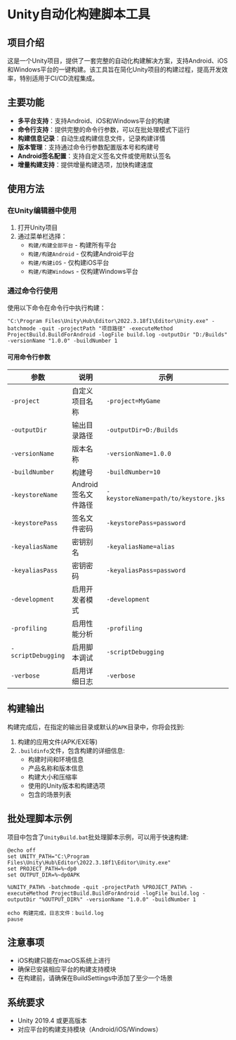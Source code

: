# Unity自动化构建脚本工具

## 项目介绍

这是一个Unity项目，提供了一套完整的自动化构建解决方案，支持Android、iOS和Windows平台的一键构建。该工具旨在简化Unity项目的构建过程，提高开发效率，特别适用于CI/CD流程集成。

## 主要功能

- **多平台支持**：支持Android、iOS和Windows平台的构建
- **命令行支持**：提供完整的命令行参数，可以在批处理模式下运行
- **构建信息记录**：自动生成构建信息文件，记录构建详情
- **版本管理**：支持通过命令行参数配置版本号和构建号
- **Android签名配置**：支持自定义签名文件或使用默认签名
- **增量构建支持**：提供增量构建选项，加快构建速度

## 使用方法

### 在Unity编辑器中使用

1. 打开Unity项目
2. 通过菜单栏选择：
   - `构建/构建全部平台` - 构建所有平台
   - `构建/构建Android` - 仅构建Android平台
   - `构建/构建iOS` - 仅构建iOS平台
   - `构建/构建Windows` - 仅构建Windows平台

### 通过命令行使用

使用以下命令在命令行中执行构建：

```
"C:\Program Files\Unity\Hub\Editor\2022.3.18f1\Editor\Unity.exe" -batchmode -quit -projectPath "项目路径" -executeMethod ProjectBuild.BuildForAndroid -logFile build.log -outputDir "D:/Builds" -versionName "1.0.0" -buildNumber 1
```

#### 可用命令行参数

| 参数 | 说明 | 示例 |
|------|------|------|
| `-project` | 自定义项目名称 | `-project=MyGame` |
| `-outputDir` | 输出目录路径 | `-outputDir=D:/Builds` |
| `-versionName` | 版本名称 | `-versionName=1.0.0` |
| `-buildNumber` | 构建号 | `-buildNumber=10` |
| `-keystoreName` | Android签名文件路径 | `-keystoreName=path/to/keystore.jks` |
| `-keystorePass` | 签名文件密码 | `-keystorePass=password` |
| `-keyaliasName` | 密钥别名 | `-keyaliasName=alias` |
| `-keyaliasPass` | 密钥密码 | `-keyaliasPass=password` |
| `-development` | 启用开发者模式 | `-development` |
| `-profiling` | 启用性能分析 | `-profiling` |
| `-scriptDebugging` | 启用脚本调试 | `-scriptDebugging` |
| `-verbose` | 启用详细日志 | `-verbose` |

## 构建输出

构建完成后，在指定的输出目录或默认的`APK`目录中，你将会找到:

1. 构建的应用文件(APK/EXE等)
2. `.buildinfo`文件，包含构建的详细信息:
   - 构建时间和环境信息
   - 产品名称和版本信息
   - 构建大小和压缩率
   - 使用的Unity版本和构建选项
   - 包含的场景列表

## 批处理脚本示例

项目中包含了`UnityBuild.bat`批处理脚本示例，可以用于快速构建:

```batch
@echo off
set UNITY_PATH="C:\Program Files\Unity\Hub\Editor\2022.3.18f1\Editor\Unity.exe"
set PROJECT_PATH=%~dp0
set OUTPUT_DIR=%~dp0APK

%UNITY_PATH% -batchmode -quit -projectPath %PROJECT_PATH% -executeMethod ProjectBuild.BuildForAndroid -logFile build.log -outputDir "%OUTPUT_DIR%" -versionName "1.0.0" -buildNumber 1

echo 构建完成，日志文件：build.log
pause
```

## 注意事项

- iOS构建只能在macOS系统上进行
- 确保已安装相应平台的构建支持模块
- 在构建前，请确保在BuildSettings中添加了至少一个场景

## 系统要求

- Unity 2019.4 或更高版本
- 对应平台的构建支持模块（Android/iOS/Windows）